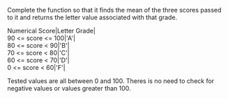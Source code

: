 Complete the function so that it finds the mean of the three scores passed to it and returns the letter value associated with that grade.  

Numerical Score|Letter Grade|  
90 <= score <= 100|'A'|  
80 <= score < 90|'B'|  
70 <= score < 80|'C'|  
60 <= score < 70|'D'|  
0 <= score < 60|'F'|  

Tested values are all between 0 and 100. Theres is no need to check for negative values or values greater than 100.  
